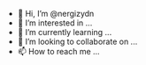 - 👋 Hi, I’m @nergizydn
- 👀 I’m interested in ...
- 🌱 I’m currently learning ...
- 💞️ I’m looking to collaborate on ...
- 📫 How to reach me ...

<!---
nergizydn/nergizydn is a ✨ special ✨ repository because its `README.md` (this file) appears on your GitHub profile.
You can click the Preview link to take a look at your changes.
--->
